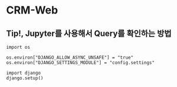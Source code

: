# CRM-Web

## Tip!, Jupyter를 사용해서 Query를 확인하는 방법

```
import os

os.environ["DJANGO_ALLOW_ASYNC_UNSAFE"] = "true"
os.environ["DJANGO_SETTINGS_MODULE"] = "config.settings"

import django
django.setup()
```
